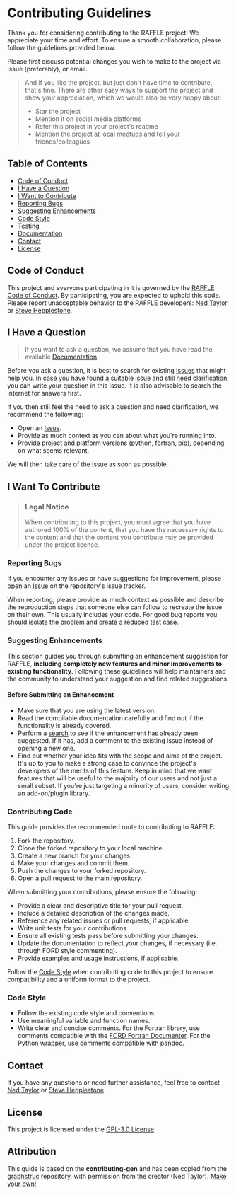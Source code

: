 # Contributing Guidelines

Thank you for considering contributing to the RAFFLE project! We appreciate your time and effort. To ensure a smooth collaboration, please follow the guidelines provided below.

Please first discuss potential changes you wish to make to the project via issue (preferably), or email.

> And if you like the project, but just don't have time to contribute, that's fine. There are other easy ways to support the project and show your appreciation, which we would also be very happy about:
> - Star the project
> - Mention it on social media platforms
> - Refer this project in your project's readme
> - Mention the project at local meetups and tell your friends/colleagues

<!-- omit in toc -->

## Table of Contents
- [Code of Conduct](#code-of-conduct)
- [I Have a Question](#i-have-a-question)
- [I Want to Contribute](#i-want-to-contribute)
- [Reporting Bugs](#reporting-bugs)
- [Suggesting Enhancements](#suggesting-enhancements)
- [Code Style](#code-style)
- [Testing](#testing)
- [Documentation](#documentation)
- [Contact](#contact)
- [License](#license)


## Code of Conduct

This project and everyone participating in it is governed by the
[RAFFLE Code of Conduct](CODE_OF_CONDUCT.md).
By participating, you are expected to uphold this code.
Please report unacceptable behavior to the RAFFLE developers: [Ned Taylor](mailto:n.t.taylor@exeter.ac.uk?subject=RAFFLE%20-%behaviour) or [Steve Hepplestone](mailto:s.p.hepplestone@exeter.ac.uk?subject=RAFFLE%20-%behaviour).

## I Have a Question

> If you want to ask a question, we assume that you have read the available [Documentation](README.md).

Before you ask a question, it is best to search for existing [Issues](https://github.com/ExeQuantCode/RAFFLE/issues) that might help you.
In case you have found a suitable issue and still need clarification, you can write your question in this issue. It is also advisable to search the internet for answers first.

If you then still feel the need to ask a question and need clarification, we recommend the following:

- Open an [Issue](https://github.com/ExeQuantCode/RAFFLE/issues/new).
- Provide as much context as you can about what you're running into.
- Provide project and platform versions (python, fortran, pip), depending on what seems relevant.

We will then take care of the issue as soon as possible.

## I Want To Contribute

> ### Legal Notice <!-- omit in toc -->
> When contributing to this project, you must agree that you have authored 100% of the content, that you have the necessary rights to the content and that the content you contribute may be provided under the project license.

### Reporting Bugs
If you encounter any issues or have suggestions for improvement, please open an [Issue](https://github.com/ExeQuantCode/RAFFLE/issues/new) on the repository's issue tracker.

When reporting, please provide as much context as possible and describe the reproduction steps that someone else can follow to recreate the issue on their own.
This usually includes your code.
For good bug reports you should isolate the problem and create a reduced test case.



### Suggesting Enhancements

This section guides you through submitting an enhancement suggestion for RAFFLE, **including completely new features and minor improvements to existing functionality**.
Following these guidelines will help maintainers and the community to understand your suggestion and find related suggestions.

<!-- omit in toc -->
#### Before Submitting an Enhancement

- Make sure that you are using the latest version.
- Read the compilable documentation carefully and find out if the functionality is already covered.
- Perform a [search](https://github.com/ExeQuantCode/RAFFLE/issues) to see if the enhancement has already been suggested. If it has, add a comment to the existing issue instead of opening a new one.
- Find out whether your idea fits with the scope and aims of the project. It's up to you to make a strong case to convince the project's developers of the merits of this feature. Keep in mind that we want features that will be useful to the majority of our users and not just a small subset. If you're just targeting a minority of users, consider writing an add-on/plugin library.


### Contributing Code

This guide provides the recommended route to contributing to RAFFLE:

1. Fork the repository.
2. Clone the forked repository to your local machine.
3. Create a new branch for your changes.
4. Make your changes and commit them.
5. Push the changes to your forked repository.
6. Open a pull request to the main repository.

When submitting your contributions, please ensure the following:
- Provide a clear and descriptive title for your pull request.
- Include a detailed description of the changes made.
- Reference any related issues or pull requests, if applicable.
- Write unit tests for your contributions
- Ensure all existing tests pass before submitting your changes.
- Update the documentation to reflect your changes, if necessary (i.e. through FORD style commenting).
- Provide examples and usage instructions, if applicable.

Follow the [Code Style](#code-style) when contributing code to this project to ensure compatibility and a uniform format to the project.


### Code Style
- Follow the existing code style and conventions.
- Use meaningful variable and function names.
- Write clear and concise comments. For the Fortran library, use comments compatible with the [FORD Fortran Documenter](https://forddocs.readthedocs.io/en/stable/). For the Python wrapper, use comments compatible with [pandoc](https://pandoc.org).



## Contact
If you have any questions or need further assistance, feel free to contact [Ned Taylor](mailto:n.t.taylor@exeter.ac.uk?subject=RAFFLE%20-%query) or [Steve Hepplestone](mailto:s.p.hepplestone@exeter.ac.uk?subject=RAFFLE%20-%query).

## License
This project is licensed under the [GPL-3.0 License](LICENSE).

<!-- omit in toc -->
## Attribution
This guide is based on the **contributing-gen** and has been copied from the [graphstruc](https://github.com/nedtaylor/graphstruc) repository, with permission from the creator (Ned Taylor).
[Make your own](https://github.com/bttger/contributing-gen)!
